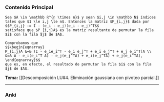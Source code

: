 ### Contenido Principal

```ad-proposition
Sea $A \in \mathbb R^{n \times n}$ y sean $i,j \in \mathbb N$ índices tales que $1 \le i,j \le n$. Entonces la matriz $P_{i,j}$ dada por
$$P_{i,j} := I - (e_i - e_j)(e_i - e_j)^T$$
satisface que $P_{i,j}A$ es la matriz resultante de permutar la fila $i$ con la fila $j$ de $A$.
```

```ad-proof
Comprobamos que
$$\begin{eqnarray}
P_{i,j}A &=& (I - e_ie_i^T - e_i e_j^T + e_i e_j^T + e_j e_i^T)A \\
&=& A - e_i(e_i^T A) - e_j(e_j^TA) + e_i(e_j^TA) + e_j(e_i^TA),
\end{eqnarray}$$
que es, en efecto, el resultado de permutar la fila $i$ con la fila $j$ de $A$.
```

**Tema:** [[Descomposición LU#4. Eliminación gaussiana con pivoteo parcial.]]

---
### Anki
